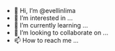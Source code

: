 - 👋 Hi, I’m @evellinlima
- 👀 I’m interested in ...
- 🌱 I’m currently learning ...
- 💞️ I’m looking to collaborate on ...
- 📫 How to reach me ...

<!---
evellinlima/evellinlima is a ✨ special ✨ repository because its `README.md` (this file) appears on your GitHub profile.
You can click the Preview link to take a look at your changes.
--->
